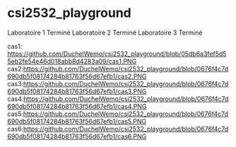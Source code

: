 # csi2532_playground
Laboratoire 1 Terminé
Laboratoire 2 Terminé
Laboratoire 3 Terminé

cas1: https://github.com/DuchelWemo/csi2532_playground/blob/05db6a3fef5d55eb2fe54e46d018abb8d4283a09/cas1.PNG
cas2:https://github.com/DuchelWemo/csi2532_playground/blob/0676f4c7d690db5f08174284b81763f56d67efb1/cas2.PNG
cas3:https://github.com/DuchelWemo/csi2532_playground/blob/0676f4c7d690db5f08174284b81763f56d67efb1/cas3.PNG
cas4:https://github.com/DuchelWemo/csi2532_playground/blob/0676f4c7d690db5f08174284b81763f56d67efb1/cas4.PNG
cas5:https://github.com/DuchelWemo/csi2532_playground/blob/0676f4c7d690db5f08174284b81763f56d67efb1/cas5.PNG
cas6:https://github.com/DuchelWemo/csi2532_playground/blob/0676f4c7d690db5f08174284b81763f56d67efb1/cas6.PNG



